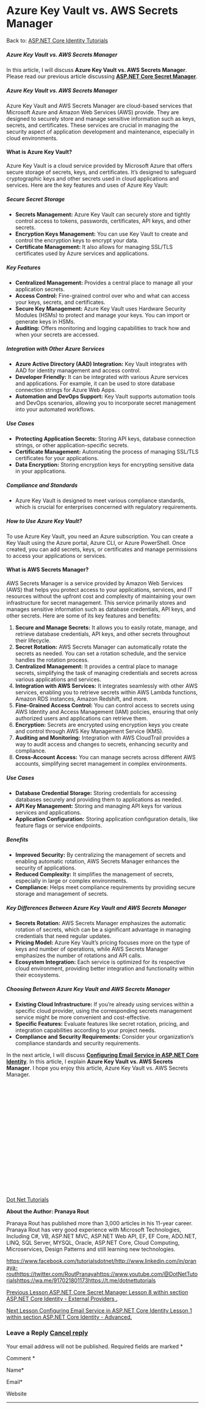 # Azure Key Vault vs. AWS Secrets Manager

Back to: [ASP.NET Core Identity Tutorials](https://dotnettutorials.net/course/asp-net-core-identity-tutorials/)

##### **Azure Key Vault vs. AWS Secrets Manager** 

In this article, I will discuss **Azure Key Vault vs. AWS Secrets Manager**. Please read our previous article discussing [**ASP.NET Core Secret Manager**](https://dotnettutorials.net/lesson/asp-net-core-secret-manager/).

##### **Azure Key Vault vs. AWS Secrets Manager**

Azure Key Vault and AWS Secrets Manager are cloud-based services that Microsoft Azure and Amazon Web Services (AWS) provide. They are designed to securely store and manage sensitive information such as keys, secrets, and certificates. These services are crucial in managing the security aspect of application development and maintenance, especially in cloud environments.

#### **What is Azure Key Vault?**

Azure Key Vault is a cloud service provided by Microsoft Azure that offers secure storage of secrets, keys, and certificates. It’s designed to safeguard cryptographic keys and other secrets used in cloud applications and services. Here are the key features and uses of Azure Key Vault:

##### **Secure Secret Storage**

- **Secrets Management:** Azure Key Vault can securely store and tightly control access to tokens, passwords, certificates, API keys, and other secrets.
- **Encryption Keys Management:** You can use Key Vault to create and control the encryption keys to encrypt your data.
- **Certificate Management:** It also allows for managing SSL/TLS certificates used by Azure services and applications.

##### **Key Features**

- **Centralized Management:** Provides a central place to manage all your application secrets.
- **Access Control:** Fine-grained control over who and what can access your keys, secrets, and certificates.
- **Secure Key Management:** Azure Key Vault uses Hardware Security Modules (HSMs) to protect and manage your keys. You can import or generate keys in HSMs.
- **Auditing:** Offers monitoring and logging capabilities to track how and when your secrets are accessed.

##### **Integration with Other Azure Services**

- **Azure Active Directory (AAD) Integration:** Key Vault integrates with AAD for identity management and access control.
- **Developer Friendly:** It can be integrated with various Azure services and applications. For example, it can be used to store database connection strings for Azure Web Apps.
- **Automation and DevOps Support:** Key Vault supports automation tools and DevOps scenarios, allowing you to incorporate secret management into your automated workflows.

##### **Use Cases**

- **Protecting Application Secrets:** Storing API keys, database connection strings, or other application-specific secrets.
- **Certificate Management:** Automating the process of managing SSL/TLS certificates for your applications.
- **Data Encryption:** Storing encryption keys for encrypting sensitive data in your applications.

##### **Compliance and Standards**

- Azure Key Vault is designed to meet various compliance standards, which is crucial for enterprises concerned with regulatory requirements.

##### **How to Use Azure Key Vault?**

To use Azure Key Vault, you need an Azure subscription. You can create a Key Vault using the Azure portal, Azure CLI, or Azure PowerShell. Once created, you can add secrets, keys, or certificates and manage permissions to access your applications or services.

#### **What is AWS Secrets Manager?**

AWS Secrets Manager is a service provided by Amazon Web Services (AWS) that helps you protect access to your applications, services, and IT resources without the upfront cost and complexity of maintaining your own infrastructure for secret management. This service primarily stores and manages sensitive information such as database credentials, API keys, and other secrets. Here are some of its key features and benefits:

1. **Secure and Manage Secrets:** It allows you to easily rotate, manage, and retrieve database credentials, API keys, and other secrets throughout their lifecycle.
2. **Secret Rotation:** AWS Secrets Manager can automatically rotate the secrets as needed. You can set a rotation schedule, and the service handles the rotation process.
3. **Centralized Management:** It provides a central place to manage secrets, simplifying the task of managing credentials and secrets across various applications and services.
4. **Integration with AWS Services:** It integrates seamlessly with other AWS services, enabling you to retrieve secrets within AWS Lambda functions, Amazon RDS instances, Amazon Redshift, and more.
5. **Fine-Grained Access Control:** You can control access to secrets using AWS Identity and Access Management (IAM) policies, ensuring that only authorized users and applications can retrieve them.
6. **Encryption:** Secrets are encrypted using encryption keys you create and control through AWS Key Management Service (KMS).
7. **Auditing and Monitoring:** Integration with AWS CloudTrail provides a way to audit access and changes to secrets, enhancing security and compliance.
8. **Cross-Account Access:** You can manage secrets across different AWS accounts, simplifying secret management in complex environments.

##### **Use Cases**

- **Database Credential Storage:** Storing credentials for accessing databases securely and providing them to applications as needed.
- **API Key Management:** Storing and managing API keys for various services and applications.
- **Application Configuration:** Storing application configuration details, like feature flags or service endpoints.

##### **Benefits**

- **Improved Security:** By centralizing the management of secrets and enabling automatic rotation, AWS Secrets Manager enhances the security of applications.
- **Reduced Complexity:** It simplifies the management of secrets, especially in large or complex environments.
- **Compliance:** Helps meet compliance requirements by providing secure storage and management of secrets.

##### **Key Differences Between Azure Key Vault and AWS Secrets Manager**

- **Secrets Rotation:** AWS Secrets Manager emphasizes the automatic rotation of secrets, which can be a significant advantage in managing credentials that need regular updates.
- **Pricing Model:** Azure Key Vault’s pricing focuses more on the type of keys and number of operations, while AWS Secrets Manager emphasizes the number of rotations and API calls.
- **Ecosystem Integration:** Each service is optimized for its respective cloud environment, providing better integration and functionality within their ecosystems.

##### **Choosing Between Azure Key Vault and AWS Secrets Manager**

- **Existing Cloud Infrastructure:** If you’re already using services within a specific cloud provider, using the corresponding secrets management service might be more convenient and cost-effective.
- **Specific Features:** Evaluate features like secret rotation, pricing, and integration capabilities according to your project needs.
- **Compliance and Security Requirements:** Consider your organization’s compliance standards and security requirements.

In the next article, I will discuss [**Configuring Email Service in ASP.NET Core Identity**](https://dotnettutorials.net/lesson/configuring-email-service-in-asp-net-core-identity/). In this article, I explain **Azure Key Vault vs. AWS Secrets Manager**. I hope you enjoy this article, Azure Key Vault vs. AWS Secrets Manager.

[![dotnettutorials 1280x720](data:image/svg+xml,%3Csvg%20xmlns=%22http://www.w3.org/2000/svg%22%20width=%221280%22%20height=%22720%22%3E%3C/svg%3E)](https://dotnettutorials.net/pranaya-rout/)

[Dot Net Tutorials](https://dotnettutorials.net/pranaya-rout/)

**About the Author: Pranaya Rout**

Pranaya Rout has published more than 3,000 articles in his 11-year career. Pranaya Rout has very good experience with Microsoft Technologies, Including C#, VB, ASP.NET MVC, ASP.NET Web API, EF, EF Core, ADO.NET, LINQ, SQL Server, MYSQL, Oracle, ASP.NET Core, Cloud Computing, Microservices, Design Patterns and still learning new technologies.

https://www.facebook.com/tutorialsdotnet/http://www.linkedin.com/in/pranaya-routhttps://twitter.com/RoutPranayahttps://www.youtube.com/@DotNetTutorialshttps://wa.me/917021801173https://t.me/dotnettutorials

[Previous Lesson
ASP.NET Core Secret Manager
Lesson 8 within section ASP.NET Core Identity - External Providers .](https://dotnettutorials.net/lesson/asp-net-core-secret-manager/)

[Next Lesson
Configuring Email Service in ASP.NET Core Identity
Lesson 1 within section ASP.NET Core Identity - Advanced.](https://dotnettutorials.net/lesson/configuring-email-service-in-asp-net-core-identity/)

### Leave a Reply [Cancel reply](/lesson/azure-key-vault-vs-aws-secrets-manager/#respond)

Your email address will not be published. Required fields are marked \*

Comment \* 

Name\*

Email\*

Website

---